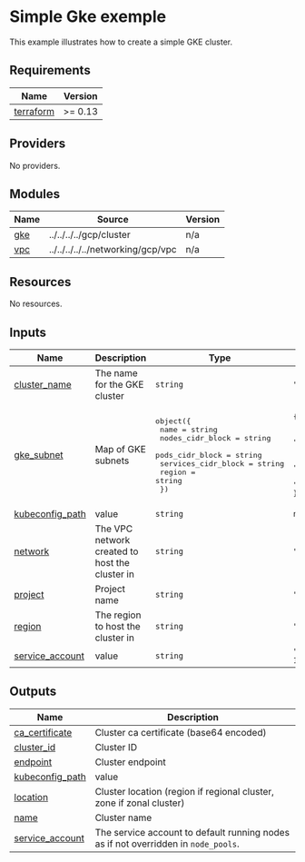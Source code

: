 # Simple Gke exemple
This example illustrates how to create a simple GKE cluster.
<!-- BEGIN_TF_DOCS -->
## Requirements

| Name | Version |
|------|---------|
| <a name="requirement_terraform"></a> [terraform](#requirement\_terraform) | >= 0.13 |

## Providers

No providers.

## Modules

| Name | Source | Version |
|------|--------|---------|
| <a name="module_gke"></a> [gke](#module\_gke) | ../../../../gcp/cluster | n/a |
| <a name="module_vpc"></a> [vpc](#module\_vpc) | ../../../../../networking/gcp/vpc | n/a |

## Resources

No resources.

## Inputs

| Name | Description | Type | Default | Required |
|------|-------------|------|---------|:--------:|
| <a name="input_cluster_name"></a> [cluster\_name](#input\_cluster\_name) | The name for the GKE cluster | `string` | `"gke-complete-cluster"` | no |
| <a name="input_gke_subnet"></a> [gke\_subnet](#input\_gke\_subnet) | Map of GKE subnets | <pre>object({<br>    name                = string<br>    nodes_cidr_block    = string<br>    pods_cidr_block     = string<br>    services_cidr_block = string<br>    region              = string<br>  })</pre> | <pre>{<br>  "name": "gke-complete-subnet",<br>  "nodes_cidr_block": "10.51.0.0/16",<br>  "pods_cidr_block": "192.168.64.0/22",<br>  "region": "europe-west9",<br>  "services_cidr_block": "192.168.1.0/24"<br>}</pre> | no |
| <a name="input_kubeconfig_path"></a> [kubeconfig\_path](#input\_kubeconfig\_path) | value | `string` | `null` | no |
| <a name="input_network"></a> [network](#input\_network) | The VPC network created to host the cluster in | `string` | `"gke-complet-network"` | no |
| <a name="input_project"></a> [project](#input\_project) | Project name | `string` | `"armonik-gcp-13469"` | no |
| <a name="input_region"></a> [region](#input\_region) | The region to host the cluster in | `string` | `"europe-west9"` | no |
| <a name="input_service_account"></a> [service\_account](#input\_service\_account) | value | `string` | `"tf-gke-gke-test-1-k4hk@armonik-gcp-13469.iam.gserviceaccount.com"` | no |

## Outputs

| Name | Description |
|------|-------------|
| <a name="output_ca_certificate"></a> [ca\_certificate](#output\_ca\_certificate) | Cluster ca certificate (base64 encoded) |
| <a name="output_cluster_id"></a> [cluster\_id](#output\_cluster\_id) | Cluster ID |
| <a name="output_endpoint"></a> [endpoint](#output\_endpoint) | Cluster endpoint |
| <a name="output_kubeconfig_path"></a> [kubeconfig\_path](#output\_kubeconfig\_path) | value |
| <a name="output_location"></a> [location](#output\_location) | Cluster location (region if regional cluster, zone if zonal cluster) |
| <a name="output_name"></a> [name](#output\_name) | Cluster name |
| <a name="output_service_account"></a> [service\_account](#output\_service\_account) | The service account to default running nodes as if not overridden in `node_pools`. |
<!-- END_TF_DOCS -->